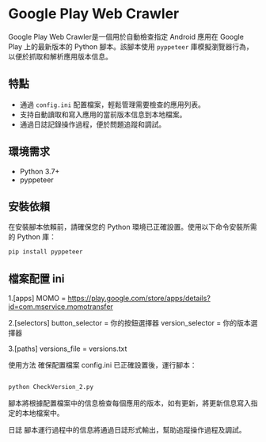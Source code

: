 # Google Play Web Crawler

Google Play Web Crawler是一個用於自動檢查指定 Android 應用在 Google Play 上的最新版本的 Python 腳本。該腳本使用 `pyppeteer` 庫模擬瀏覽器行為，以便於抓取和解析應用版本信息。

## 特點

- 通過 `config.ini` 配置檔案，輕鬆管理需要檢查的應用列表。
- 支持自動讀取和寫入應用的當前版本信息到本地檔案。
- 通過日誌記錄操作過程，便於問題追蹤和調試。

## 環境需求

- Python 3.7+
- pyppeteer

## 安裝依賴

在安裝腳本依賴前，請確保您的 Python 環境已正確設置。使用以下命令安裝所需的 Python 庫：

```bash
pip install pyppeteer
```
## 檔案配置 ini


1.[apps]
MOMO = https://play.google.com/store/apps/details?id=com.mservice.momotransfer

2.[selectors]
button_selector = 你的按鈕選擇器
version_selector = 你的版本選擇器

3.[paths]
versions_file = versions.txt



使用方法
確保配置檔案 config.ini 已正確設置後，運行腳本：

```bash

python CheckVersion_2.py
```
腳本將根據配置檔案中的信息檢查每個應用的版本，如有更新，將更新信息寫入指定的本地檔案中。

日誌
腳本運行過程中的信息將通過日誌形式輸出，幫助追蹤操作過程及調試。
